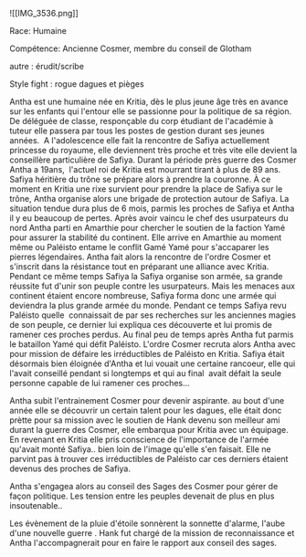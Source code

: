 ![[IMG_3536.png]]

Race: Humaine

Compétence: Ancienne Cosmer, membre du conseil de Glotham

autre : érudit/scribe

Style fight : rogue dagues et pièges

  

  

Antha est une humaine née en Kritia, dès le plus jeune âge très en avance sur les enfants qui l'entour elle se passionne pour la politique de sa région.  De déléguée de classe, responçable du corp étudiant de l'académie à tuteur elle passera par tous les postes de gestion durant ses jeunes années.  A l'adolescence elle fait la rencontre de Safiya actuellement princesse du royaume, elle deviennent très proche et très vite elle devient la conseillère particulière de Safiya. Durant la période près guerre des Cosmer Antha a 19ans,  l'actuel roi de Kritia est mourrant tirant à plus de 89 ans. Safiya héritière du trône se prépare alors à prendre la couronne. À ce moment en Kritia une rixe survient pour prendre la place de Safiya sur le trône, Antha organise alors une brigade de protection autour de Safiya. La situation tendue dura plus de 6 mois, parmis les proches de Safiya et Antha il y eu beaucoup de pertes. Après avoir vaincu le chef des usurpateurs du nord Antha parti en Amarthie pour chercher le soutien de la faction Yamé pour assurer la stabilité du continent. Elle arrive en Amarthie au moment même ou Paléisto entame le conflit Gamé Yamé pour s'accaparer les pierres légendaires. Antha fait alors la rencontre de l'ordre Cosmer et s'inscrit dans la résistance tout en préparant une alliance avec Kritia.  Pendant ce même temps Safiya la Safiya organise son armée, sa grande réussite fut d'unir son peuple contre les usurpateurs. Mais les menaces aux continent étaient encore nombreuse, Safiya forma donc une armée qui deviendra la plus grande armée du monde. Pendant ce temps Safiya revu Paléisto quelle  connaissait de par ses recherches sur les anciennes magies de son peuple, ce dernier lui expliqua ces découverte et lui promis de ramener ces proches perdus. Au final peu de temps après Antha fut parmis le bataillon Yamé qui défit Paléisto. L'ordre Cosmer recruta alors Antha avec pour mission de défaire les irréductibles de Paléisto en Kritia. Safiya était désormais bien éloignée d'Antha et lui vouait une certaine rancoeur, elle qui l'avait conseillé pendant si longtemps et qui au final  avait défait la seule personne capable de lui ramener ces proches...

Antha subit l'entrainement Cosmer pour devenir aspirante. au bout d'une année elle se découvrir un certain talent pour les dagues, elle était donc prètte pour sa mission avec le soutien de Hank devenu son meilleur ami durant la guerre des Cosmer, elle embarqua pour Kritia avec un équipage. En revenant en Kritia elle pris conscience de l'importance de l'armée qu'avait monté Safiya.. bien loin de l'image qu'elle s'en faisait. Elle ne parvint pas à trouver ces irréductibles de Paléisto car ces derniers étaient devenus des proches de Safiya.

Antha s'engagea alors au conseil des Sages des Cosmer pour gérer de façon politique. Les tension entre les peuples devenait de plus en plus insoutenable..

Les évènement de la pluie d'étoile sonnèrent la sonnette d'alarme, l'aube d'une nouvelle guerre . Hank fut chargé de la mission de reconnaissance et Antha l'accompagnerait pour en faire le rapport aux conseil des sages.